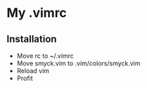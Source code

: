 # My .vimrc

Installation
---
- Move rc to ~/.vimrc
- Move smyck.vim to .vim/colors/smyck.vim
- Reload vim
- Profit
